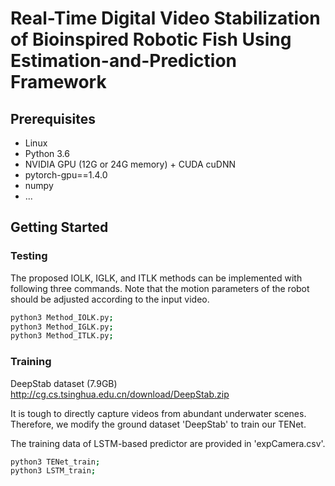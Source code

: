 # Real-Time Digital Video Stabilization of Bioinspired Robotic Fish Using Estimation-and-Prediction Framework
## Prerequisites
- Linux
- Python 3.6
- NVIDIA GPU (12G or 24G memory) + CUDA cuDNN
- pytorch-gpu==1.4.0
- numpy
- ...

## Getting Started
### Testing
The proposed IOLK, IGLK, and ITLK methods can be implemented with following three commands. Note that the motion parameters of the robot should be adjusted according to the input video. 
```bash
python3 Method_IOLK.py;
python3 Method_IGLK.py;
python3 Method_ITLK.py;
```

### Training

DeepStab dataset (7.9GB) http://cg.cs.tsinghua.edu.cn/download/DeepStab.zip

It is tough to directly capture videos from abundant underwater scenes. Therefore, we modify the ground dataset 'DeepStab'  to train our TENet. 

The training data of LSTM-based predictor are provided in 'expCamera.csv'.

```bash
python3 TENet_train;
python3 LSTM_train;
```
